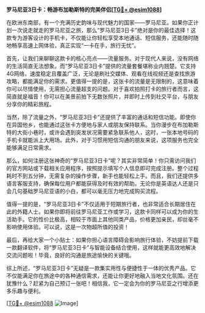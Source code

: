 **罗马尼亚3日卡：畅游布加勒斯特的完美伴侣[[TG💪+ @esim1088](https://t.me/s/esim1088)]**

在欧洲东南部，有一个充满历史韵味与现代魅力的国家——罗马尼亚。如果你正计划一次说走就走的罗马尼亚之旅，那么“罗马尼亚3日卡”绝对是你的最佳选择！这款专为游客设计的手机卡，不仅能让你轻松享受本地通话、短信服务，还能随时随地畅享高速上网体验，真正实现“一卡在手，旅行无忧”。

首先，让我们来聊聊这款卡的核心亮点——流量服务。对于现代人来说，没有网络的生活简直无法想象。而“罗马尼亚3日卡”提供的流量套餐堪称业内翘楚。它支持4G网络，速度稳定且覆盖广泛，无论是刷社交媒体、观看在线视频还是查找旅游攻略，都能满足你的需求。更值得一提的是，这张卡的流量是无限制的，这意味着你可以尽情使用，无需担心流量超支的问题。对于喜欢拍照打卡的旅行者而言，这简直就是福音！你可以在美景前拍下无数张照片，并即时上传到社交平台，与朋友分享你的精彩旅程。

当然，除了流量之外，“罗马尼亚3日卡”还提供了丰富的通话和短信功能。即使你在异国他乡，也能通过这张卡方便地与家人或朋友保持联系。当你漫步在布加勒斯特的大街小巷时，或许会遇到突发状况需要紧急联系他人，这时，一张本地号码的手机卡就能派上大用场。此外，对于习惯用短信沟通的朋友来说，这项服务也完全能够满足日常需求。

那么，如何注册这张神奇的“罗马尼亚3日卡”呢？其实非常简单！你只需访问我们的官方网站或下载相关应用程序，按照提示填写个人信息即可完成注册。整个过程耗时不到五分钟，无需复杂的操作步骤，新手也能轻松上手。而且，我们还提供多语言客服支持，确保每位用户都能获得及时有效的帮助。无论你是英语达人还是只会几句基础罗马尼亚语的小白，都可以毫无压力地完成购买流程。

值得一提的是，“罗马尼亚3日卡”不仅适用于短期旅行者，也非常适合长期居住在此的外籍人士。如果你即将前往罗马尼亚工作或学习，这款卡同样可以成为你的生活助手。它的性价比极高，相较于市面上其他同类产品，价格更加亲民，却丝毫不影响使用体验。可以说，这是一次物超所值的投资！

最后，再给大家一个小贴士：如果你担心语言障碍会影响旅行体验，不妨提前下载一款翻译软件，将“罗马尼亚3日卡”与智能设备结合使用，这样就能更高效地解决交流问题啦！毕竟，良好的沟通是旅途愉快的关键哦。

综上所述，“罗马尼亚3日卡”无疑是一款集实用性与便捷性于一体的优秀产品。它不仅能满足你在旅途中的各种通信需求，还能让你更好地融入当地文化氛围。还在犹豫什么？赶紧为自己预订一张吧！相信我，它一定会为你的罗马尼亚之行增添更多乐趣与便利。

[[TG💪+ @esim1088](https://t.me/s/esim1088) ![Image](https://i.postimg.cc/4NQfJmqS/Snipaste-2025-05-13-00-14-12.png)]
